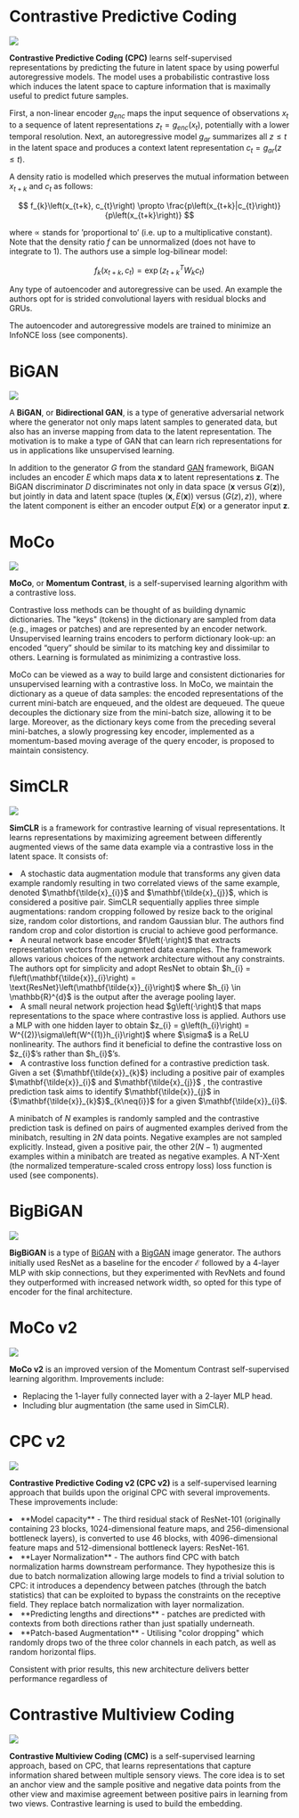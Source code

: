 # Contrastive Predictive Coding
![](./img/Screen_Shot_2020-07-02_at_4.04.47_PM_pBIVKAh.png)

**Contrastive Predictive Coding (CPC)** learns self-supervised representations by predicting the future in latent space by using powerful autoregressive models. The model uses a probabilistic contrastive loss which induces the latent space to capture information that is maximally useful
to predict future samples.

First, a non-linear encoder $g_{enc}$ maps the input sequence of observations $x_{t}$ to a sequence of latent representations $z_{t} = g_{enc}\left(x_{t}\right)$, potentially with a lower temporal resolution. Next, an autoregressive model $g_{ar}$ summarizes all $z\leq{t}$ in the latent space and produces a context latent representation $c_{t} = g_{ar}\left(z\leq{t}\right)$.

A density ratio is modelled which preserves the mutual information between $x_{t+k}$ and $c_{t}$ as follows:

$$ f_{k}\left(x_{t+k}, c_{t}\right) \propto \frac{p\left(x_{t+k}|c_{t}\right)}{p\left(x_{t+k}\right)} $$

where $\propto$ stands for ’proportional to’ (i.e. up to a multiplicative constant). Note that the density ratio $f$ can be unnormalized (does not have to integrate to 1). The authors use a simple log-bilinear model:

$$ f_{k}\left(x_{t+k}, c_{t}\right) = \exp\left(z^{T}_{t+k}W_{k}c_{t}\right) $$

Any type of autoencoder and autoregressive can be used. An example the authors opt for is strided convolutional layers with residual blocks and GRUs.

The autoencoder and autoregressive models are trained to minimize an InfoNCE loss (see components).

# BiGAN
![](./img/Screen_Shot_2020-07-05_at_12.05.23_PM_vNHSXna.png)

A **BiGAN**, or **Bidirectional GAN**, is a type of generative adversarial network where the generator  not only maps latent samples to generated data, but also has an inverse mapping from data to the latent representation. The motivation is to make a type of GAN that can learn rich representations for us in applications like unsupervised learning.

In addition to the generator $G$ from the standard [GAN](https://paperswithcode.com/method/gan) framework, BiGAN includes an encoder $E$ which maps data $\mathbf{x}$ to latent representations $\mathbf{z}$. The BiGAN discriminator $D$ discriminates not only in data space ($\mathbf{x}$ versus $G\left(\mathbf{z}\right)$), but jointly in data and latent space (tuples $\left(\mathbf{x}, E\left(\mathbf{x}\right)\right)$ versus $\left(G\left(z\right), z\right)$), where the latent component is either an encoder output $E\left(\mathbf{x}\right)$ or a generator input $\mathbf{z}$.

# MoCo
![](./img/Screen_Shot_2020-06-30_at_11.05.58_PM_YG15Xo7.png)

**MoCo**, or **Momentum Contrast**, is a self-supervised learning algorithm with a contrastive loss. 

Contrastive loss methods can be thought of as building dynamic dictionaries. The "keys" (tokens) in the dictionary are sampled from data (e.g., images or patches) and are represented by an encoder network. Unsupervised learning trains encoders to perform dictionary look-up: an encoded “query” should be similar to its matching key and dissimilar to others. Learning is formulated as minimizing a contrastive loss. 

MoCo can be viewed as a way to build large and consistent dictionaries for unsupervised learning with a contrastive loss. In MoCo, we maintain the dictionary as a queue of data samples: the encoded representations of the current mini-batch are enqueued, and the oldest are dequeued. The queue decouples the dictionary size from the mini-batch size, allowing it to be large. Moreover, as the dictionary keys come from the preceding several mini-batches, a slowly progressing key encoder, implemented as a momentum-based moving average of the query encoder, is proposed to maintain consistency.

# SimCLR
![](./img/Screen_Shot_2020-07-02_at_4.31.34_PM_7zlWDQE.png)

**SimCLR** is a framework for contrastive learning of visual representations. It learns representations by maximizing agreement between differently augmented views of the same data example via a contrastive loss in the latent space. It consists of:

<li>
A stochastic data augmentation module that transforms any given data example randomly resulting in two correlated views of the same example, denoted $\mathbf{\tilde{x}_{i}}$ and $\mathbf{\tilde{x}_{j}}$, which is considered a positive pair. SimCLR sequentially applies three simple augmentations: random cropping followed by resize back to the original size, random color distortions, and random Gaussian blur. The authors find random crop and color distortion is crucial to achieve good performance.
</li>
<li>
A neural network base encoder $f\left(·\right)$ that extracts representation vectors from augmented data examples. The framework allows various choices of the network architecture without any constraints. The authors opt for simplicity and adopt ResNet to obtain $h_{i} = f\left(\mathbf{\tilde{x}}_{i}\right) = \text{ResNet}\left(\mathbf{\tilde{x}}_{i}\right)$ where $h_{i} \in \mathbb{R}^{d}$ is the output after the average pooling layer.
</li>
<li>
A small neural network projection head $g\left(·\right)$ that maps representations to the space where contrastive loss is applied. Authors use a MLP with one hidden layer to obtain $z_{i} = g\left(h_{i}\right) = W^{(2)}\sigma\left(W^{(1)}h_{i}\right)$ where $\sigma$ is a ReLU nonlinearity. The authors find it beneficial to define the contrastive loss on $z_{i}$’s rather than $h_{i}$’s.
</li>
<li>
A contrastive loss function defined for a contrastive prediction task. Given a set {$\mathbf{\tilde{x}}_{k}$} including a positive pair of examples $\mathbf{\tilde{x}}_{i}$ and $\mathbf{\tilde{x}_{j}}$ , the contrastive prediction task aims to identify $\mathbf{\tilde{x}}_{j}$ in {$\mathbf{\tilde{x}}_{k}$}$_{k\neq{i}}$ for a given $\mathbf{\tilde{x}}_{i}$.
</li>

A minibatch of $N$ examples is randomly sampled and the contrastive prediction task is defined on pairs of augmented examples derived from the minibatch, resulting in $2N$ data points. Negative examples are not sampled explicitly. Instead, given a positive pair, the other $2(N − 1)$ augmented examples within a minibatch are treated as negative examples. A NT-Xent (the normalized
temperature-scaled cross entropy loss) loss function is used (see components).

# BigBiGAN
![](./img/Screen_Shot_2020-07-05_at_12.16.34_PM_gglXYpk.png)

**BigBiGAN** is a type of [BiGAN](https://paperswithcode.com/method/bigan) with a [BigGAN](https://paperswithcode.com/method/biggan) image generator. The authors initially used ResNet as a baseline for the encoder $\mathcal{E}$ followed by a 4-layer MLP with skip connections, but they experimented with RevNets and found they outperformed with increased network width, so opted for this type of encoder for the final architecture.

# MoCo v2
![](./img/Screen_Shot_2020-07-02_at_6.55.21_PM_jdQ2Xkr.png)

**MoCo v2** is an improved version of the Momentum Contrast self-supervised learning algorithm. Improvements include:

- Replacing the 1-layer fully connected layer with a 2-layer MLP head.
- Including blur augmentation (the same used in SimCLR).

# CPC v2
![](./img/Screen_Shot_2020-07-02_at_6.33.01_PM_wOMghxX.png)

**Contrastive Predictive Coding v2 (CPC v2)** is a self-supervised learning approach that builds upon the original CPC with several improvements. These improvements include:

<li>
**Model capacity** - The third residual stack of ResNet-101 (originally containing 23 blocks, 1024-dimensional feature maps, and 256-dimensional bottleneck layers), is converted to use 46 blocks, with 4096-dimensional feature maps and 512-dimensional bottleneck layers: ResNet-161.
</li>
<li>
**Layer Normalization** - The authors find CPC with batch normalization harms downstream performance. They hypothesize this is due to batch normalization allowing large models to find a trivial solution to CPC: it introduces a dependency between patches (through the batch statistics) that can be exploited to bypass the constraints on the receptive field. They replace batch normalization with layer normalization.
</li>
<li>
**Predicting lengths and directions** - patches are predicted with contexts from both directions rather than just spatially underneath.
</li>
<li>
**Patch-based Augmentation** - Utilising "color dropping" which randomly drops two of the three color channels in each patch, as well as random horizontal flips.
</li>

Consistent with prior results, this new architecture delivers better performance regardless of

# Contrastive Multiview Coding
![](./img/Screen_Shot_2020-07-02_at_9.25.49_PM_f3CYYqO.png)

**Contrastive Multiview Coding (CMC)** is a self-supervised learning approach, based on CPC, that  learns representations that capture information shared between multiple sensory views. The core idea is to set an anchor view and the sample positive and negative data points from the other view and maximise agreement between positive pairs in learning from two views. Contrastive learning is used to build the embedding.


